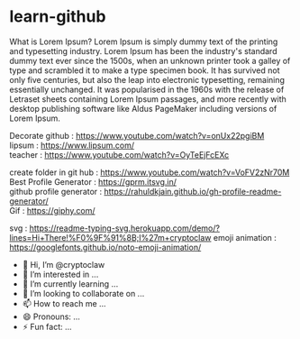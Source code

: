 # learn-github

What is Lorem Ipsum?
Lorem Ipsum is simply dummy text of the printing and typesetting industry. Lorem Ipsum has been the industry's standard dummy text ever since the 1500s, when an unknown printer took a galley of type and scrambled it to make a type specimen book. It has survived not only five centuries, but also the leap into electronic typesetting, remaining essentially unchanged. It was popularised in the 1960s with the release of Letraset sheets containing Lorem Ipsum passages, and more recently with desktop publishing software like Aldus PageMaker including versions of Lorem Ipsum.

Decorate github : https://www.youtube.com/watch?v=onUx22pgiBM <br />
Iipsum : https://www.lipsum.com/ <br />
teacher : https://www.youtube.com/watch?v=OyTeEjFcEXc <br />

create folder in git hub : https://www.youtube.com/watch?v=VoFV2zNr70M <br />
Best Profile Generator : https://gprm.itsvg.in/ <br />
github profile generator : https://rahuldkjain.github.io/gh-profile-readme-generator/ <br />
Gif : https://giphy.com/ <br />

svg : https://readme-typing-svg.herokuapp.com/demo/?lines=Hi+There!%F0%9F%91%8B;I%27m+cryptoclaw
emoji animation : https://googlefonts.github.io/noto-emoji-animation/
- 👋 Hi, I’m @cryptoclaw
- 👀 I’m interested in ...
- 🌱 I’m currently learning ...
- 💞️ I’m looking to collaborate on ...
- 📫 How to reach me ...
- 😄 Pronouns: ...
- ⚡ Fun fact: ...

<!---
cryptoclaw/cryptoclaw is a ✨ special ✨ repository because its `README.md` (this file) appears on your GitHub profile.
You can click the Preview link to take a look at your changes.
--->
